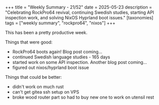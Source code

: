 +++
title = "Weekly Summary - 21/52"
date = 2025-05-23
description = "Celebrating RockPro64 revival, continuing Swedish studies, starting API inspection work, and solving NixOS Hyprland boot issues."
[taxonomies]
tags = ["weekly summary", "rockpro64", "nixos"]
+++

This has been a pretty productive week.

Things that were good:
- RockPro64 boots again! Blog post coming...
- continued Swedish language studies - 165 days
- started work on some API inspection. Another blog post coming...
- figured out nixos/hyprland boot issue

Things that could be better:
- didn't work on much rust
- can't get gitea ssh setup on VPS
- broke wood router part so had to buy new one to work on utensil rest
